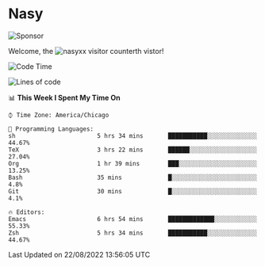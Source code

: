 # Nasy

<!--
<p align="center">
<img height="200" src="https://github-readme-stats.vercel.app/api?username=nasyxx&count_private=true&show_icons=true&theme=dracula&include_all_commits=true"/>
<img height="200" src="https://github-readme-stats.vercel.app/api/top-langs/?username=nasyxx&theme=dracula&hide=html,jupyter+notebook&count_private=true&show_icons=true"/>
</p>

  
----------------
-->

![Sponsor](https://img.shields.io/static/v1.svg?label=Sponsor&message=%E2%9D%A4&logo=GitHub&style=flat&color=pink)
 
Welcome, the ![nasyxx visitor counter](https://count.getloli.com/get/@nasyxx?theme=rule34)th vistor!
 
<!--START_SECTION:waka-->
![Code Time](http://img.shields.io/badge/Code%20Time-2%2C567%20hrs%2051%20mins-blue)

![Lines of code](https://img.shields.io/badge/From%20Hello%20World%20I%27ve%20Written-5%20Million%20lines%20of%20code-blue)

📊 **This Week I Spent My Time On** 

```text
⌚︎ Time Zone: America/Chicago

💬 Programming Languages: 
sh                       5 hrs 34 mins       ███████████░░░░░░░░░░░░░░   44.67% 
TeX                      3 hrs 22 mins       ██████░░░░░░░░░░░░░░░░░░░   27.04% 
Org                      1 hr 39 mins        ███░░░░░░░░░░░░░░░░░░░░░░   13.25% 
Bash                     35 mins             █░░░░░░░░░░░░░░░░░░░░░░░░   4.8% 
Git                      30 mins             █░░░░░░░░░░░░░░░░░░░░░░░░   4.1%

🔥 Editors: 
Emacs                    6 hrs 54 mins       █████████████░░░░░░░░░░░░   55.33% 
Zsh                      5 hrs 34 mins       ███████████░░░░░░░░░░░░░░   44.67%

```


 Last Updated on 22/08/2022 13:56:05 UTC
<!--END_SECTION:waka-->

<!-- ![visitors](https://visitor-badge.laobi.icu/badge?page_id=nasyxx.nasyxx) -->
